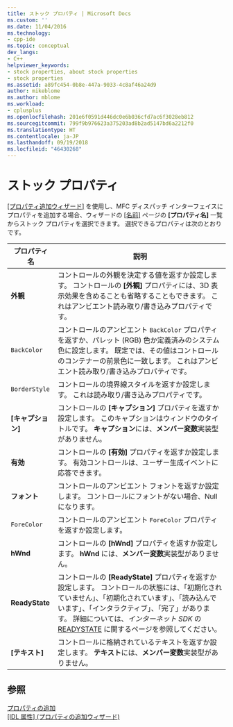 ```yaml
---
title: ストック プロパティ | Microsoft Docs
ms.custom: ''
ms.date: 11/04/2016
ms.technology:
- cpp-ide
ms.topic: conceptual
dev_langs:
- C++
helpviewer_keywords:
- stock properties, about stock properties
- stock properties
ms.assetid: a89fc454-0b8e-447a-9033-4c8af46a24d9
author: mikeblome
ms.author: mblome
ms.workload:
- cplusplus
ms.openlocfilehash: 201e6f0591d446dc0e6b036cfd7ac6f3028eb812
ms.sourcegitcommit: 799f9b976623a375203ad8b2ad5147bd6a2212f0
ms.translationtype: HT
ms.contentlocale: ja-JP
ms.lasthandoff: 09/19/2018
ms.locfileid: "46430268"
---
```

# <a name="stock-properties"></a>ストック プロパティ

[[プロパティ追加ウィザード]](../ide/idl-attributes-add-property-wizard.md) を使用し、MFC ディスパッチ インターフェイスにプロパティを追加する場合、ウィザードの [[名前]](../ide/names-add-property-wizard.md) ページの **[プロパティ名]** 一覧からストック プロパティを選択できます。 選択できるプロパティは次のとおりです。

|プロパティ名|説明|
|-------------------|-----------------|
|**外観**|コントロールの外観を決定する値を返すか設定します。 コントロールの **[外観]** プロパティには、3D 表示効果を含めることも省略することもできます。 これはアンビエント読み取り/書き込みプロパティです。|
|`BackColor`|コントロールのアンビエント `BackColor` プロパティを返すか、パレット (RGB) 色か定義済みのシステム色に設定します。 既定では、その値はコントロールのコンテナーの前景色に一致します。 これはアンビエント読み取り/書き込みプロパティです。|
|`BorderStyle`|コントロールの境界線スタイルを返すか設定します。 これは読み取り/書き込みプロパティです。|
|**[キャプション]**|コントロールの **[キャプション]** プロパティを返すか設定します。 このキャプションはウィンドウのタイトルです。 **キャプション**には、**メンバー変数**実装型がありません。|
|**有効**|コントロールの **[有効]** プロパティを返すか設定します。 有効コントロールは、ユーザー生成イベントに応答できます。|
|**フォント**|コントロールのアンビエント フォントを返すか設定します。 コントロールにフォントがない場合、Null になります。|
|`ForeColor`|コントロールのアンビエント `ForeColor` プロパティを返すか設定します。|
|**hWnd**|コントロールの **[hWnd]** プロパティを返すか設定します。 **hWnd** には、**メンバー変数**実装型がありません。|
|**ReadyState**|コントロールの **[ReadyState]** プロパティを返すか設定します。 コントロールの状態には、「初期化されていません」、「初期化されています」、「読み込んでいます」、「インタラクティブ」、「完了」があります。 詳細については、*インターネット SDK* の [READYSTATE](https://msdn.microsoft.com/library/aa768362.aspx) に関するページを参照してください。|
|**[テキスト]**|コントロールに格納されているテキストを返すか設定します。 **テキスト**には、**メンバー変数**実装型がありません。|

## <a name="see-also"></a>参照

[プロパティの追加](../ide/adding-a-property-visual-cpp.md)<br>
[[IDL 属性] (プロパティの追加ウィザード)](../ide/idl-attributes-add-property-wizard.md)